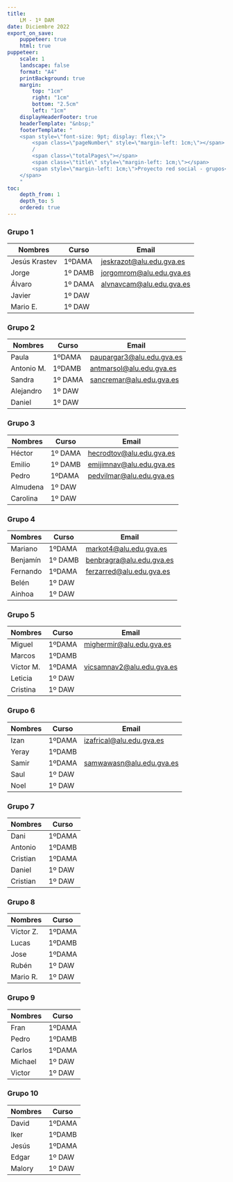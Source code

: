 ```yaml
---
title: 
    LM - 1º DAM
date: Diciembre 2022
export_on_save:
    puppeteer: true
    html: true
puppeteer:
    scale: 1
    landscape: false
    format: "A4"
    printBackground: true
    margin:
        top: "1cm"
        right: "1cm"
        bottom: "2.5cm"
        left: "1cm"
    displayHeaderFooter: true
    headerTemplate: "&nbsp;"
    footerTemplate: "
    <span style=\"font-size: 9pt; display: flex;\">
        <span class=\"pageNumber\" style=\"margin-left: 1cm;\"></span>
        /
        <span class=\"totalPages\"></span>
        <span class=\"title\" style=\"margin-left: 1cm;\"></span>
        <span style=\"margin-left: 1cm;\">Proyecto red social - grupos</span>
    </span>
    "
toc:
    depth_from: 1
    depth_to: 5
    ordered: true
---
```


### Grupo 1
| Nombres | Curso | Email |
|---------|-------| ------ |
|Jesús Krastev | 1ºDAMA | jeskrazot@alu.edu.gva.es |
|Jorge | 1º DAMB| jorgomrom@alu.edu.gva.es |
|Álvaro| 1º DAMA| alvnavcam@alu.edu.gva.es |
|Javier| 1º DAW|
|Mario E.| 1º DAW|

### Grupo 2
| Nombres | Curso | Email
|---------|-------|-------|
| Paula | 1ºDAMA | paupargar3@alu.edu.gva.es |
| Antonio M.| 1ºDAMB | antmarsol@alu.edu.gva.es |
| Sandra | 1º DAMA | sancremar@alu.edu.gva.es |
|Alejandro| 1º DAW|
|Daniel| 1º DAW|

### Grupo 3
| Nombres | Curso | Email |
|---------|-------|-------|
| Héctor | 1º DAMA | hecrodtov@alu.edu.gva.es |
| Emilio | 1º DAMB |  emijimnav@alu.edu.gva.es |
| Pedro | 1ºDAMA | pedvilmar@alu.edu.gva.es |
|Almudena| 1º DAW|
|Carolina| 1º DAW|

### Grupo 4
| Nombres | Curso | Email |
|---------|-------|-------|
| Mariano | 1ºDAMA | markot4@alu.edu.gva.es |
| Benjamín | 1º DAMB|  benbragra@alu.edu.gva.es |
| Fernando | 1ºDAMA | ferzarred@alu.edu.gva.es |
|Belén  | 1º DAW|
|Ainhoa| 1º DAW|

### Grupo 5
| Nombres | Curso | Email |
|---------|-------|-------|
| Miguel  | 1ºDAMA| mighermir@alu.edu.gva.es |
| Marcos  | 1ºDAMB| 
| Víctor M.  | 1ºDAMA| vicsamnav2@alu.edu.gva.es |
|Leticia| 1º DAW|
|Cristina| 1º DAW|

### Grupo 6
| Nombres | Curso | Email |
|---------|-------|-------|
| Izan  | 1ºDAMA| izafrical@alu.edu.gva.es |
| Yeray  | 1ºDAMB| 
| Samir  | 1ºDAMA| samwawasn@alu.edu.gva.es |
|Saul| 1º DAW|
|Noel| 1º DAW|


### Grupo 7
| Nombres | Curso |
|---------|-------|
| Dani  | 1ºDAMA| danmarmun2@alu.edu.gva.es |
| Antonio  | 1ºDAMB| anthersar@alu.edu.gva.es |
| Cristian  | 1ºDAMA| crigargon@alu.edu.gva.es |
|Daniel| 1º DAW|
|Cristian| 1º DAW|


### Grupo 8
| Nombres | Curso |
|---------|-------|
| Víctor Z.  | 1ºDAMA| viczunste@alu.edu.gva.es |
| Lucas  | 1ºDAMB| lucterlop@alu.edu.gva.es |
| Jose  | 1ºDAMA| josgalllo@alu.edu.gva.es |
|Rubén| 1º DAW|
|Mario R.| 1º DAW|


### Grupo 9
| Nombres | Curso |
|---------|-------|
| Fran  | 1ºDAMA| fracarjor@alu.edu.gva.es |
| Pedro  | 1ºDAMB| pedpersan@alu.edu.gva.es |
| Carlos  | 1ºDAMA| carcaz2@alu.edu.gva.es |
|Michael| 1º DAW|
|Victor| 1º DAW|

### Grupo 10
| Nombres | Curso |
|---------|-------|
| David  | 1ºDAMA| davesqbai@alu.edu.gva.es |
| Iker  | 1ºDAMB| ikeparher@alu.edu.gva.es |
| Jesús  | 1ºDAMA| jeslinalm@alu.edu.gva.es |
|Edgar| 1º DAW|
|Malory| 1º DAW|



